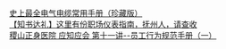   
[史上最全电气电缆常用手册（珍藏版）](http://www.dianyue.me/archives/272/64ocunbbc5kwktw0/)  
[【知书达礼】这里有份职场仪表指南，抚州人，请查收](http://www.dianyue.me/archives/837/xokdypdqqq2ugauz/)  
[稷山正身医院  应知应会 第十一讲--员工行为规范手册（一）](http://www.dianyue.me/archives/021/hn9e7hmbbdc1gje7/)